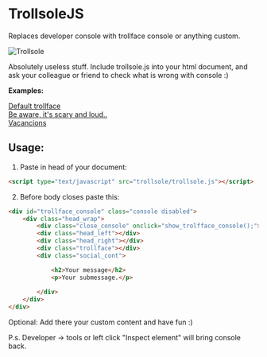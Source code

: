 TrollsoleJS
===========
Replaces developer console with trollface console or anything custom.


![Trollsole](http://trollsole.artrayd.com/img/trollsole.png)


Absolutely useless stuff. Include trollsole.js into your html document, and ask your colleague or friend to check what is wrong with console :)

<b>Examples:</b>

<a href="http://trollsole.artrayd.com/" target="_blank">Default trollface</a><br>
<a href="http://trollsole.artrayd.com/fear.html" target="_blank">Be aware, it's scary and loud..</a><br>
<a href="http://trollsole.artrayd.com/vacancion.html" target="_blank">Vacancions</a><br>

<h2>Usage:</h2>

1. Paste in head of your document:
```html
<script type="text/javascript" src="trollsole/trollsole.js"></script>
```
2. Before body closes paste this:


```html
<div id="trollface_console" class="console disabled">
	<div class="head_wrap">
		<div class="close_console" onclick="show_trolfface_console();"></div>
		<div class="head_left"></div>
		<div class="head_right"></div>
		<div class="trollface"></div>
		<div class="social_cont">

			<h2>Your message</h2>
			<p>Your submessage.</p>
				
		</div>
	</div>
</div>
```


Optional:
Add there your custom content and have fun :)

P.s.
Developer -> tools or left click "Inspect element" will bring console back.
